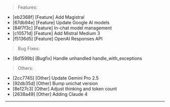 > Features:
- [eb2368f] [Feature] Add Magistral
- [67db94e] [Feature] Update Google AI models
- [84f7f3c] [Feature] In-chat model management
- [c10571d] [Feature] Add Mistral Medium 3
- [f5136d5] [Feature] OpenAI Responses API

> Bug Fixes:
- [6d1599b] [Bugfix] Handle unhandled handle_with_exceptions

> Others:
- [2cc7745] [Other] Update Gemini Pro 2.5
- [92db35d] [Other] Bump unichat version
- [8e127c3] [Other] Adjust thinking and token count
- [2638a49] [Other] Adding Claude 4


---
